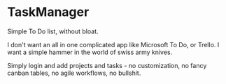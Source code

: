 # TaskManager
Simple To Do list, without bloat.

I don't want an all in one complicated app like Microsoft To Do, or Trello. 
I want a simple hammer in the world of swiss army knives.

Simply login and add projects and tasks - no customization, no fancy canban tables, no agile workflows, no bullshit.
